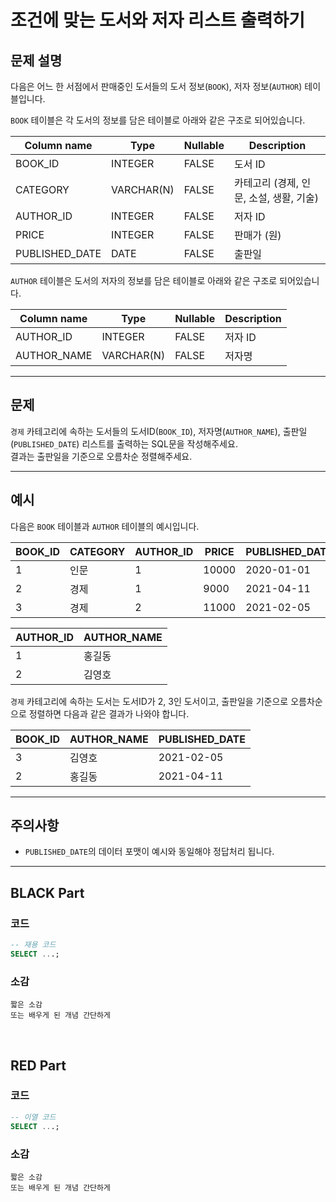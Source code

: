 # 조건에 맞는 도서와 저자 리스트 출력하기

## 문제 설명

다음은 어느 한 서점에서 판매중인 도서들의 도서 정보(`BOOK`), 저자 정보(`AUTHOR`) 테이블입니다.

`BOOK` 테이블은 각 도서의 정보를 담은 테이블로 아래와 같은 구조로 되어있습니다.

| Column name      | Type        | Nullable | Description              |
|------------------|-------------|----------|--------------------------|
| BOOK_ID          | INTEGER     | FALSE    | 도서 ID                  |
| CATEGORY         | VARCHAR(N)  | FALSE    | 카테고리 (경제, 인문, 소설, 생활, 기술) |
| AUTHOR_ID        | INTEGER     | FALSE    | 저자 ID                  |
| PRICE            | INTEGER     | FALSE    | 판매가 (원)              |
| PUBLISHED_DATE   | DATE        | FALSE    | 출판일                   |

`AUTHOR` 테이블은 도서의 저자의 정보를 담은 테이블로 아래와 같은 구조로 되어있습니다.

| Column name      | Type        | Nullable | Description |
|------------------|-------------|----------|-------------|
| AUTHOR_ID        | INTEGER     | FALSE    | 저자 ID     |
| AUTHOR_NAME      | VARCHAR(N)  | FALSE    | 저자명      |

---

## 문제

`경제` 카테고리에 속하는 도서들의 도서ID(`BOOK_ID`), 저자명(`AUTHOR_NAME`), 출판일(`PUBLISHED_DATE`) 리스트를 출력하는 SQL문을 작성해주세요.  
결과는 출판일을 기준으로 오름차순 정렬해주세요.

---

## 예시

다음은 `BOOK` 테이블과 `AUTHOR` 테이블의 예시입니다.

| BOOK_ID | CATEGORY | AUTHOR_ID | PRICE  | PUBLISHED_DATE |
|---------|----------|-----------|--------|----------------|
| 1       | 인문     | 1         | 10000  | 2020-01-01     |
| 2       | 경제     | 1         | 9000   | 2021-04-11     |
| 3       | 경제     | 2         | 11000  | 2021-02-05     |

| AUTHOR_ID | AUTHOR_NAME |
|-----------|-------------|
| 1         | 홍길동      |
| 2         | 김영호      |

`경제` 카테고리에 속하는 도서는 도서ID가 2, 3인 도서이고, 출판일을 기준으로 오름차순으로 정렬하면 다음과 같은 결과가 나와야 합니다.

| BOOK_ID | AUTHOR_NAME | PUBLISHED_DATE |
|---------|-------------|----------------|
| 3       | 김영호      | 2021-02-05     |
| 2       | 홍길동      | 2021-04-11     |

---

## 주의사항

- `PUBLISHED_DATE`의 데이터 포맷이 예시와 동일해야 정답처리 됩니다.

---

## BLACK Part

### 코드
```sql
-- 재용 코드
SELECT ...;
```
### 소감
```plaintext
짧은 소감
또는 배우게 된 개념 간단하게
```

<br/>


## RED Part

### 코드
```sql
-- 이열 코드
SELECT ...;
```
### 소감
```plaintext
짧은 소감
또는 배우게 된 개념 간단하게
```



